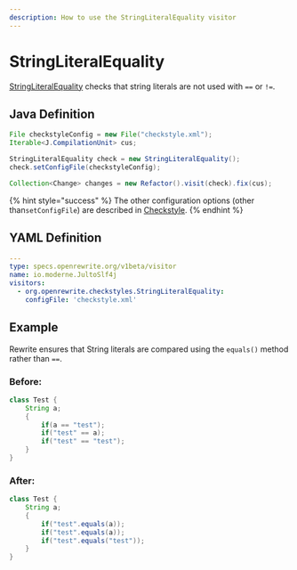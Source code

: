 ```yaml
---
description: How to use the StringLiteralEquality visitor
---
```


# StringLiteralEquality

[StringLiteralEquality](https://checkstyle.sourceforge.io/config_coding.html#StringLiteralEquality) checks that string literals are not used with `==` or `!=`.

## Java Definition

```java
File checkstyleConfig = new File("checkstyle.xml");
Iterable<J.CompilationUnit> cus;

StringLiteralEquality check = new StringLiteralEquality();
check.setConfigFile(checkstyleConfig);

Collection<Change> changes = new Refactor().visit(check).fix(cus);
```

{% hint style="success" %}
The other configuration options \(other than`setConfigFile`\) are described in [Checkstyle](./#configuration-options).
{% endhint %}

## YAML Definition

```yaml
---
type: specs.openrewrite.org/v1beta/visitor
name: io.moderne.JultoSlf4j
visitors:
  - org.openrewrite.checkstyles.StringLiteralEquality:
    configFile: 'checkstyle.xml'
```

## Example

Rewrite ensures that String literals are compared using the `equals()` method rather than `==`.

### Before:

```java
class Test {
    String a;
    {
        if(a == "test");
        if("test" == a);
        if("test" == "test");
    }
}
```

### After:

```java
class Test {
    String a;
    {
        if("test".equals(a));
        if("test".equals(a));
        if("test".equals("test"));
    }
}
```

